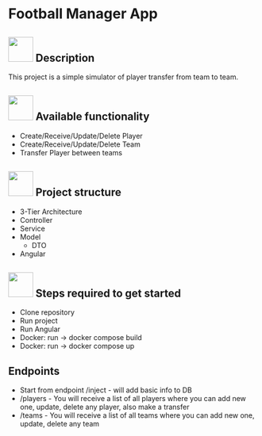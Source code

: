 # Football Manager App

## <img alt="" src="https://img.icons8.com/external-photo3ideastudio-lineal-color-photo3ideastudio/452/external-description-museum-photo3ideastudio-lineal-color-photo3ideastudio.png" width="50" style="margin-bottom:-18px"> Description
This project is a simple simulator of player transfer from team to team.

## <img alt="" src="https://img.icons8.com/external-flaticons-flat-flat-icons/452/external-functionality-no-code-flaticons-flat-flat-icons.png" width="50" style="margin-bottom:-15px"> Available functionality
- Create/Receive/Update/Delete Player
- Create/Receive/Update/Delete Team
- Transfer Player between teams

## <img alt="" src="https://img.icons8.com/office/452/parallel-tasks.png" width="50" style="margin-bottom:-15px"> Project structure
- 3-Tier Architecture
- Controller
- Service
- Model
  - DTO
- Angular 

<img alt="" src="https://image.shutterstock.com/image-vector/get-started-icon-internet-button-600w-265614941.jpg" width="50" style="margin-bottom:-17px"> Steps required to get started
- 
- Clone repository
- Run project
- Run Angular
- Docker: run -> docker compose build
- Docker: run -> docker compose up

## Endpoints
- Start from endpoint /inject - will add basic info to DB
- /players - You will receive a list of all players where you can add new one, update, delete any player, also make a transfer
- /teams - You will receive a list of all teams where you can add new one, update, delete any team